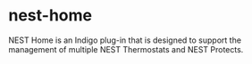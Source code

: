 # nest-home
NEST Home is an Indigo plug-in that is designed to support the management of multiple NEST Thermostats and NEST Protects.
